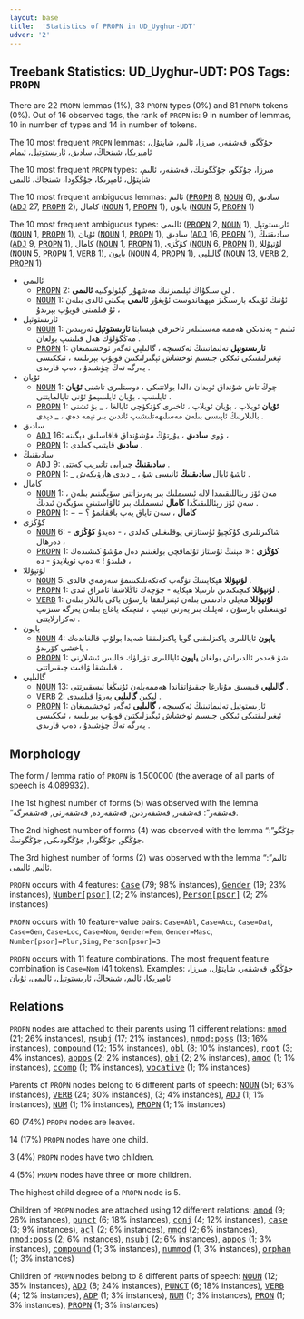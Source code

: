 ```yaml
---
layout: base
title:  'Statistics of PROPN in UD_Uyghur-UDT'
udver: '2'
---
```


## Treebank Statistics: UD_Uyghur-UDT: POS Tags: `PROPN`

There are 22 `PROPN` lemmas (1%), 33 `PROPN` types (0%) and 81 `PROPN` tokens (0%).
Out of 16 observed tags, the rank of `PROPN` is: 9 in number of lemmas, 10 in number of types and 14 in number of tokens.

The 10 most frequent `PROPN` lemmas: جۇڭگو، قەشقەر، مىرزا، ئالىم، شاپتۇل، ئامېرىكا، شىنجاڭ، سادىق، ئارىستوتېل، ئىمام

The 10 most frequent `PROPN` types:  مىرزا، جۇڭگو، جۇڭگونىڭ، قەشقەر، ئالىم، شاپتۇل، ئامېرىكا، جۇڭگودا، شىنجاڭ، ئالىمى

The 10 most frequent ambiguous lemmas: ئالىم (<tt><a href="ug_udt-pos-PROPN.html">PROPN</a></tt> 8, <tt><a href="ug_udt-pos-NOUN.html">NOUN</a></tt> 6), سادىق (<tt><a href="ug_udt-pos-ADJ.html">ADJ</a></tt> 27, <tt><a href="ug_udt-pos-PROPN.html">PROPN</a></tt> 2), كامال (<tt><a href="ug_udt-pos-NOUN.html">NOUN</a></tt> 1, <tt><a href="ug_udt-pos-PROPN.html">PROPN</a></tt> 1), ياپون (<tt><a href="ug_udt-pos-NOUN.html">NOUN</a></tt> 5, <tt><a href="ug_udt-pos-PROPN.html">PROPN</a></tt> 1)

The 10 most frequent ambiguous types:  ئالىمى (<tt><a href="ug_udt-pos-PROPN.html">PROPN</a></tt> 2, <tt><a href="ug_udt-pos-NOUN.html">NOUN</a></tt> 1), ئارىستوتېل (<tt><a href="ug_udt-pos-NOUN.html">NOUN</a></tt> 1, <tt><a href="ug_udt-pos-PROPN.html">PROPN</a></tt> 1), ئۇيان (<tt><a href="ug_udt-pos-NOUN.html">NOUN</a></tt> 1, <tt><a href="ug_udt-pos-PROPN.html">PROPN</a></tt> 1), سادىق (<tt><a href="ug_udt-pos-ADJ.html">ADJ</a></tt> 16, <tt><a href="ug_udt-pos-PROPN.html">PROPN</a></tt> 1), سادىقنىڭ (<tt><a href="ug_udt-pos-ADJ.html">ADJ</a></tt> 9, <tt><a href="ug_udt-pos-PROPN.html">PROPN</a></tt> 1), كامال (<tt><a href="ug_udt-pos-NOUN.html">NOUN</a></tt> 1, <tt><a href="ug_udt-pos-PROPN.html">PROPN</a></tt> 1), كۇڭزى (<tt><a href="ug_udt-pos-NOUN.html">NOUN</a></tt> 6, <tt><a href="ug_udt-pos-PROPN.html">PROPN</a></tt> 1), لۇتپۇللا (<tt><a href="ug_udt-pos-NOUN.html">NOUN</a></tt> 5, <tt><a href="ug_udt-pos-PROPN.html">PROPN</a></tt> 1, <tt><a href="ug_udt-pos-VERB.html">VERB</a></tt> 1), ياپون (<tt><a href="ug_udt-pos-NOUN.html">NOUN</a></tt> 4, <tt><a href="ug_udt-pos-PROPN.html">PROPN</a></tt> 1), گالىلېي (<tt><a href="ug_udt-pos-NOUN.html">NOUN</a></tt> 13, <tt><a href="ug_udt-pos-VERB.html">VERB</a></tt> 2, <tt><a href="ug_udt-pos-PROPN.html">PROPN</a></tt> 1)


* ئالىمى
  * <tt><a href="ug_udt-pos-PROPN.html">PROPN</a></tt> 2: لى سىگۇاڭ ئېلىمىزنىڭ مەشھۇر گېئولوگىيە <b>ئالىمى</b> .
  * <tt><a href="ug_udt-pos-NOUN.html">NOUN</a></tt> 1: ئۇنىڭ ئۆيىگە بارسىڭىز مېھماندوست ئۇيغۇر <b>ئالىمى</b> يىگىتى ئالدى بىلەن ئۇ فىلمىنى قويۇپ بېرىدۇ ،
* ئارىستوتېل
  * <tt><a href="ug_udt-pos-NOUN.html">NOUN</a></tt> 1: ئىلىم - پەندىكى ھەممە مەسىلىلەر ئاخىرقى ھېسابتا <b>ئارىستوتېل</b> تەرپىدىن مەڭگۈلۈك ھەل قىلىنىپ بولغان .
  * <tt><a href="ug_udt-pos-PROPN.html">PROPN</a></tt> 1: <b>ئارىستوتېل</b> تەلىماتىنىڭ ئەكسىچە ، گالىلېي ئەگەر ئوخشىمىغان ئېغىرلىقتىكى ئىككى جىسىم ئوخشاش ئېگىزلىكتىن قويۇپ بېرىلسە ، ئىككىسى يەرگە تەڭ چۈشىدۇ ، دەپ قارىدى .
* ئۇيان
  * <tt><a href="ug_udt-pos-NOUN.html">NOUN</a></tt> 1: چوڭ تاش شۇنداق ئوبدان دالدا بولاتتىكى ، دوستلىرى تاشنى <b>ئۇيان</b> ئايلىنىپ ، بۇيان ئايلىنىپمۇ ئۇنى تاپالمايتتى .
  * <tt><a href="ug_udt-pos-PROPN.html">PROPN</a></tt> 1: <b>ئۇيان</b> ئويلاپ ، بۇيان ئويلاپ ، ئاخىرى كۈتكۈچى ئايالغا ، _ بۇ ئشنى بالىلارنىڭ ئاپىسى بىلەن مەسلىھەتلىشىپ ئاندىن بىر نېمە دەي ، _ دېدى .
* سادىق
  * <tt><a href="ug_udt-pos-ADJ.html">ADJ</a></tt> 16: ۋوي <b>سادىق</b> ، يۇرتۇڭ مۇشۇنداق قاقاسلىق دېگىنە ،
  * <tt><a href="ug_udt-pos-PROPN.html">PROPN</a></tt> 1: <b>سادىق</b> قايتىپ كەلدى .
* سادىقنىڭ
  * <tt><a href="ug_udt-pos-ADJ.html">ADJ</a></tt> 9: <b>سادىقنىڭ</b> چىرايى تاتىرىپ كەتتى .
  * <tt><a href="ug_udt-pos-PROPN.html">PROPN</a></tt> 1: _ ئاشۇ ئايال <b>سادىقنىڭ</b> ئانىسى شۇ ، _ دېدى ھارۋىكەش .
* كامال
  * <tt><a href="ug_udt-pos-NOUN.html">NOUN</a></tt> 1: مەن ئۆز رېئاللىقىمدا لالە ئىسىملىك بىر پەرىزاتنى سۆيگىنىم بىلەن ، سەن ئۆز رېئاللىقىڭدا <b>كامال</b> ئىسىملىك بىر ئالۋاستىنى سۆيگەن ئىدىڭ .
  * <tt><a href="ug_udt-pos-PROPN.html">PROPN</a></tt> 1: − − <b>كامال</b> ، سەن تاياق يەپ باققانمۇ ؟
* كۇڭزى
  * <tt><a href="ug_udt-pos-NOUN.html">NOUN</a></tt> 6: - شاگىرتلىرى كۇڭچيۇ ئۇستازنى يوقلىغىلى كەلدى ، - دەيدۇ <b>كۇڭزى</b> دەرھال ،
  * <tt><a href="ug_udt-pos-PROPN.html">PROPN</a></tt> 1: <b>كۇڭزى</b> : « مېنىڭ ئۇستاز تۇتماقچى بولغىنىم دەل مۇشۇ كىشىدەك قىلىدۇ ! » دەپ ئويلايدۇ - دە ،
* لۇتپۇللا
  * <tt><a href="ug_udt-pos-NOUN.html">NOUN</a></tt> 5: <b>لۇتپۇللا</b> ھېكايىنىڭ تۈگەپ كەتكەنلىكىنىمۇ سەزمەي قالدى .
  * <tt><a href="ug_udt-pos-PROPN.html">PROPN</a></tt> 1: <b>لۇتپۇللا</b> كىچىكىدىن تارتىپلا ھېكايە - چۆچەك ئاڭلاشقا ئامراق ئىدى .
  * <tt><a href="ug_udt-pos-VERB.html">VERB</a></tt> 1: <b>لۇتپۇللا</b> مەيلى دادىسى بىلەن ئېتىزلىققا بارسۇن ياكى بالىلار بىلەن ئوينىغىلى بارسۇن ، ئەپلىك بىر يەرنى تېپىپ ، ئىنچىكە ياغاچ بىلەن يەرگە سىزىپ تەكرارلايتتى .
* ياپون
  * <tt><a href="ug_udt-pos-NOUN.html">NOUN</a></tt> 4: <b>ياپون</b> ئاياللىرى پاكىزلىقنى گويا پاكىزلىققا شەيدا بولۇپ قالغاندەك ياخشى كۆرىدۇ .
  * <tt><a href="ug_udt-pos-PROPN.html">PROPN</a></tt> 1: شۇ قەدەر ئالدىراش بولغان <b>ياپون</b> ئاياللىرى تۈرلۈك خالىس ئىشلارنى قىلىشقا ۋاقىت چىقىراتتى ،
* گالىلېي
  * <tt><a href="ug_udt-pos-NOUN.html">NOUN</a></tt> 13: <b>گالىلېي</b> قىيسىق مۇنارغا چىقىۋاتقاندا ھەممەيلەن ئۇنىڭغا ئىسقىرتتى .
  * <tt><a href="ug_udt-pos-VERB.html">VERB</a></tt> 2: لېكىن <b>گالىلېي</b> پەرۋا قىلمىدى .
  * <tt><a href="ug_udt-pos-PROPN.html">PROPN</a></tt> 1: ئارىستوتېل تەلىماتىنىڭ ئەكسىچە ، <b>گالىلېي</b> ئەگەر ئوخشىمىغان ئېغىرلىقتىكى ئىككى جىسىم ئوخشاش ئېگىزلىكتىن قويۇپ بېرىلسە ، ئىككىسى يەرگە تەڭ چۈشىدۇ ، دەپ قارىدى .

## Morphology

The form / lemma ratio of `PROPN` is 1.500000 (the average of all parts of speech is 4.089932).

The 1st highest number of forms (5) was observed with the lemma “قەشقەر”: قەشقەر, قەشقەردىن, قەشقەردە, قەشقەرنى, قەشقەرگە.

The 2nd highest number of forms (4) was observed with the lemma “جۇڭگو”: جۇڭگو, جۇڭگودا, جۇڭگودىكى, جۇڭگونىڭ.

The 3rd highest number of forms (2) was observed with the lemma “ئالىم”: ئالىم, ئالىمى.

`PROPN` occurs with 4 features: <tt><a href="ug_udt-feat-Case.html">Case</a></tt> (79; 98% instances), <tt><a href="ug_udt-feat-Gender.html">Gender</a></tt> (19; 23% instances), <tt><a href="ug_udt-feat-Number-psor.html">Number[psor]</a></tt> (2; 2% instances), <tt><a href="ug_udt-feat-Person-psor.html">Person[psor]</a></tt> (2; 2% instances)

`PROPN` occurs with 10 feature-value pairs: `Case=Abl`, `Case=Acc`, `Case=Dat`, `Case=Gen`, `Case=Loc`, `Case=Nom`, `Gender=Fem`, `Gender=Masc`, `Number[psor]=Plur,Sing`, `Person[psor]=3`

`PROPN` occurs with 11 feature combinations.
The most frequent feature combination is `Case=Nom` (41 tokens).
Examples: جۇڭگو، قەشقەر، شاپتۇل، مىرزا، ئامېرىكا، ئالىم، شىنجاڭ، ئارىستوتېل، ئالىمى، ئۇيان


## Relations

`PROPN` nodes are attached to their parents using 11 different relations: <tt><a href="ug_udt-dep-nmod.html">nmod</a></tt> (21; 26% instances), <tt><a href="ug_udt-dep-nsubj.html">nsubj</a></tt> (17; 21% instances), <tt><a href="ug_udt-dep-nmod-poss.html">nmod:poss</a></tt> (13; 16% instances), <tt><a href="ug_udt-dep-compound.html">compound</a></tt> (12; 15% instances), <tt><a href="ug_udt-dep-obl.html">obl</a></tt> (8; 10% instances), <tt><a href="ug_udt-dep-root.html">root</a></tt> (3; 4% instances), <tt><a href="ug_udt-dep-appos.html">appos</a></tt> (2; 2% instances), <tt><a href="ug_udt-dep-obj.html">obj</a></tt> (2; 2% instances), <tt><a href="ug_udt-dep-amod.html">amod</a></tt> (1; 1% instances), <tt><a href="ug_udt-dep-ccomp.html">ccomp</a></tt> (1; 1% instances), <tt><a href="ug_udt-dep-vocative.html">vocative</a></tt> (1; 1% instances)

Parents of `PROPN` nodes belong to 6 different parts of speech: <tt><a href="ug_udt-pos-NOUN.html">NOUN</a></tt> (51; 63% instances), <tt><a href="ug_udt-pos-VERB.html">VERB</a></tt> (24; 30% instances),  (3; 4% instances), <tt><a href="ug_udt-pos-ADJ.html">ADJ</a></tt> (1; 1% instances), <tt><a href="ug_udt-pos-NUM.html">NUM</a></tt> (1; 1% instances), <tt><a href="ug_udt-pos-PROPN.html">PROPN</a></tt> (1; 1% instances)

60 (74%) `PROPN` nodes are leaves.

14 (17%) `PROPN` nodes have one child.

3 (4%) `PROPN` nodes have two children.

4 (5%) `PROPN` nodes have three or more children.

The highest child degree of a `PROPN` node is 5.

Children of `PROPN` nodes are attached using 12 different relations: <tt><a href="ug_udt-dep-amod.html">amod</a></tt> (9; 26% instances), <tt><a href="ug_udt-dep-punct.html">punct</a></tt> (6; 18% instances), <tt><a href="ug_udt-dep-conj.html">conj</a></tt> (4; 12% instances), <tt><a href="ug_udt-dep-case.html">case</a></tt> (3; 9% instances), <tt><a href="ug_udt-dep-acl.html">acl</a></tt> (2; 6% instances), <tt><a href="ug_udt-dep-nmod.html">nmod</a></tt> (2; 6% instances), <tt><a href="ug_udt-dep-nmod-poss.html">nmod:poss</a></tt> (2; 6% instances), <tt><a href="ug_udt-dep-nsubj.html">nsubj</a></tt> (2; 6% instances), <tt><a href="ug_udt-dep-appos.html">appos</a></tt> (1; 3% instances), <tt><a href="ug_udt-dep-compound.html">compound</a></tt> (1; 3% instances), <tt><a href="ug_udt-dep-nummod.html">nummod</a></tt> (1; 3% instances), <tt><a href="ug_udt-dep-orphan.html">orphan</a></tt> (1; 3% instances)

Children of `PROPN` nodes belong to 8 different parts of speech: <tt><a href="ug_udt-pos-NOUN.html">NOUN</a></tt> (12; 35% instances), <tt><a href="ug_udt-pos-ADJ.html">ADJ</a></tt> (8; 24% instances), <tt><a href="ug_udt-pos-PUNCT.html">PUNCT</a></tt> (6; 18% instances), <tt><a href="ug_udt-pos-VERB.html">VERB</a></tt> (4; 12% instances), <tt><a href="ug_udt-pos-ADP.html">ADP</a></tt> (1; 3% instances), <tt><a href="ug_udt-pos-NUM.html">NUM</a></tt> (1; 3% instances), <tt><a href="ug_udt-pos-PRON.html">PRON</a></tt> (1; 3% instances), <tt><a href="ug_udt-pos-PROPN.html">PROPN</a></tt> (1; 3% instances)


